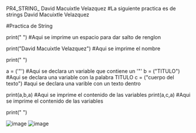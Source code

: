 PR4_STRING_ David Macuixtle Velazquez
#La siguiente practica es de strings
David Macuixtle Velazquez

#Practica de String

print(" ") #Aqui se imprime un espacio para dar salto de renglon

print("David Macuixtle Velazquez") #Aqui se imprime el nombre 

print(" ")

a = ('"') #Aqui se declara un variable que contiene un '"' 
b = ("TITULO") #Aqui se declara una variable con la palabra TITULO
c = ("cuerpo del texto") #aqui se declara una varible con un texto dentro


print(a,b,a) #Aqui se imprime el contenido de las variables
print(a,c,a) #Aqui se imprime el contenido de las variables

print(" ")

![image](https://github.com/user-attachments/assets/9057cfe3-c1ee-423d-b813-f8deb147b3c3)
![image](https://github.com/user-attachments/assets/e42b3e99-7202-47c6-aa79-d0db5aeb4ef9)
